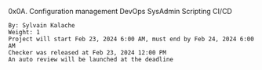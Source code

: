  0x0A. Configuration management
DevOps SysAdmin Scripting CI/CD

    By: Sylvain Kalache
    Weight: 1
    Project will start Feb 23, 2024 6:00 AM, must end by Feb 24, 2024 6:00 AM
    Checker was released at Feb 23, 2024 12:00 PM
    An auto review will be launched at the deadline
